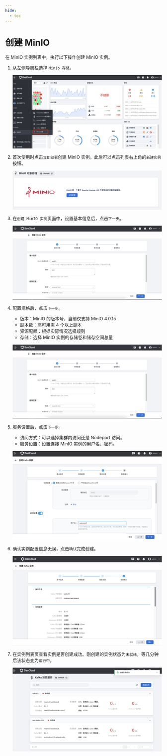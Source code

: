 ```yaml
---
hide:
  - toc
---
```


# 创建 MinIO

在 MinIO 实例列表中，执行以下操作创建 MinIO 实例。

1. 从左侧导航栏选择 `Minio 存储`。

    ![选择 minio 存储](../images/create01.png)

2. 首次使用时点击`立即部署`创建 MinIO 实例。此后可以点击列表右上角的`新建实例`按钮。

    ![点击新建实例](../images/create02.png)

3. 在`创建 MinIO 实例`页面中，设置基本信息后，点击`下一步`。

    ![基本信息](../images/create03.png)

4. 配置规格后，点击`下一步`。

    - 版本：MinIO 的版本号，当前仅支持 MinIO 4.0.15
    - 副本数：高可用需 4 个以上副本
    - 资源配额：根据实际情况选择规则
    - 存储：选择 MinIO 实例的存储卷和储存空间总量

    ![配置规格](../images/create03.png)

5. 服务设置后，点击`下一步`。

    - 访问方式：可以选择集群内访问还是 Nodeport 访问。
    - 服务设置：设置连接 MinIO 实例的用户名、密码。

    ![服务设置](../images/create04.png)

6. 确认实例配置信息无误，点击`确认`完成创建。

    ![点击确认](../images/create05.png)

7. 在实例列表页查看实例是否创建成功。刚创建的实例状态为`未就绪`，等几分钟后该状态变为`运行中`。

    ![状态](../images/create06.png)
